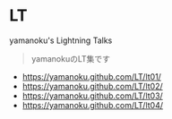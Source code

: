 # LT
yamanoku's Lightning Talks
> yamanokuのLT集です

- https://yamanoku.github.com/LT/lt01/
- https://yamanoku.github.com/LT/lt02/
- https://yamanoku.github.com/LT/lt03/
- https://yamanoku.github.com/LT/lt04/
